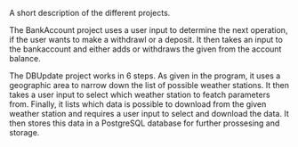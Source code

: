 A short description of the different projects.

The BankAccount project uses a user input to determine the next operation, if the user wants to make a withdrawl or a deposit. It then takes an input to the bankaccount and either adds or withdraws the given from the account balance.

The DBUpdate project works in 6 steps. As given in the program, it uses a geographic area to narrow down the list of possible weather stations. It then takes a user input to select which weather station to featch parameters from. Finally, it lists which data is possible to download from the given weather station and requires a user input to select and download the data. It then stores this data in a PostgreSQL database for further prossesing and storage.
